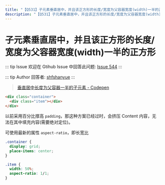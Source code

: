 ```yaml
---
title: "【Q531】子元素垂直居中，并且该正方形的长度/宽度为父容器宽度(width)一半的正方形 | css高频面试题"
description: "【Q531】子元素垂直居中，并且该正方形的长度/宽度为父容器宽度(width)一半的正方形 字节跳动面试题、阿里腾讯面试题、美团小米面试题。"
---
```


# 子元素垂直居中，并且该正方形的长度/宽度为父容器宽度(width)一半的正方形

::: tip Issue
欢迎在 Gtihub Issue 中回答此问题: [Issue 544](https://github.com/shfshanyue/Daily-Question/issues/544)
:::

::: tip Author
回答者: [shfshanyue](https://github.com/shfshanyue)
:::

> [垂直居中长度为父容器一半的子元素 - Codepen](https://codepen.io/shanyue/pen/GRWmaVw?editors=1100)

```html
<div class="container">
  <div class="item"></div>
</div>
```

以前采用百分比撑高 `padding`，那这种方案已经过时，会挤压 Content 内容，无法在其中填充内容(需要绝对定位)。

可使用最新的属性 `aspect-ratio`，即长宽比

```css
.container {
  display: grid;
  place-items: center;
}

.item {
  width: 50%;
  aspect-ratio: 1/1;
}
```
